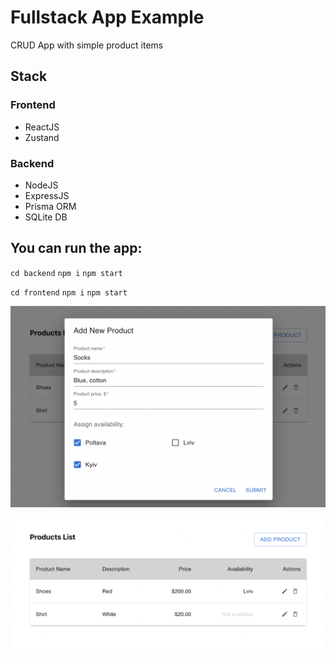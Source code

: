# Fullstack App Example

CRUD App with simple product items

## Stack

### Frontend
- ReactJS
- Zustand

### Backend
- NodeJS
- ExpressJS
- Prisma ORM
- SQLite DB

## You can run the app:

`cd backend`
`npm i`
`npm start`

`cd frontend`
`npm i`
`npm start`

![add-new](add-new.png)

![list](list.png)
